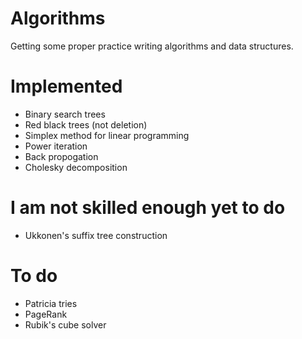 # Algorithms
Getting some proper practice writing algorithms and data structures.

# Implemented
- Binary search trees
- Red black trees (not deletion)
- Simplex method for linear programming
- Power iteration
- Back propogation
- Cholesky decomposition

# I am not skilled enough yet to do
- Ukkonen's suffix tree construction

# To do
- Patricia tries
- PageRank
- Rubik's cube solver
